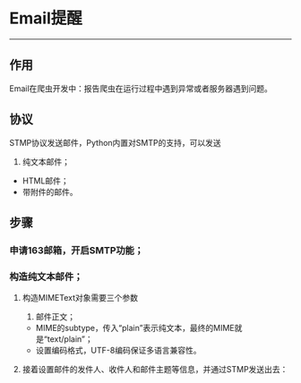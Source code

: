 # Email提醒
---
## 作用
Email在爬虫开发中：报告爬虫在运行过程中遇到异常或者服务器遇到问题。
## 协议
STMP协议发送邮件，Python内置对SMTP的支持，可以发送 

1. 纯文本邮件；
- HTML邮件；
- 带附件的邮件。

## 步骤

### 申请163邮箱，开启SMTP功能；
### 构造纯文本邮件；
1. 构造MIMEText对象需要三个参数
    1.  邮件正文；
    - MIME的subtype，传入“plain”表示纯文本，最终的MIME就是“text/plain”；
    - 设置编码格式，UTF-8编码保证多语言兼容性。
    
2. 接着设置邮件的发件人、收件人和邮件主题等信息，并通过STMP发送出去：
